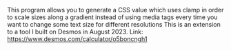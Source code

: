This program allows you to generate a CSS value which uses clamp in order to scale sizes along a gradient instead of using media tags every time you want to change some text size for different resolutions
This is an extension to a tool I built on Desmos in August 2023. Link: https://www.desmos.com/calculator/o5boncngh1
